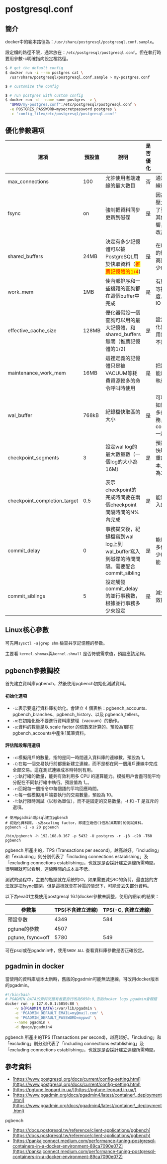 # postgresql.conf

## 簡介

docker中的範本路徑為：`/usr/share/postgresql/postgresql.conf.sample`。

設定檔的路徑不限，通常放在：`/etc/postgresql/postgresql.conf`。但在執行時要用參數-c明確指向設定檔路徑。

```bash
$ # get the default config
$ docker run -i --rm postgres cat \
  /usr/share/postgresql/postgresql.conf.sample > my-postgres.conf

$ # customize the config

$ # run postgres with custom config
$ docker run -d --name some-postgres -v \
  "$PWD/my-postgres.conf":/etc/postgresql/postgresql.conf \
  -e POSTGRES_PASSWORD=mysecretpassword postgres \
  -c 'config_file=/etc/postgresql/postgresql.conf'
```

## 優化參數選項

| 選項                             | 預設值   | 說明                                                                     | 是否優化 | 原因                                       |
| ------------------------------ | ----- | ---------------------------------------------------------------------- | ---- | ---------------------------------------- |
| max\_connections               | 100   | 允許使用者端連線的最大數目                                                          | 否    | 通常100個連線已經足夠                             |
| fsync                          | on    | 強制把資料同步更新到磁碟                                                           | 是    | 因為系統的IO壓力很大，為了更好的測試其他設定的影響，把改引數改為off     |
| shared\_buffers                | 24MB  | 決定有多少記憶體可以被PostgreSQL用於快取資料（<mark style="color:red;">推薦記憶體的1/4</mark>) | 是    | 在IO壓力很大的情況下，提高該值可以減少IO                   |
| work\_mem                      | 1MB   | 使內部排序和一些複雜的查詢都在這個buffer中完成                                             | 是    | 有助提高排序等操作的速度，並且減低IO                      |
| effective\_cache\_size         | 128MB | 優化器假設一個查詢可以用的最大記憶體，和shared\_buffers無關（推薦記憶體的1/2)                       | 是    | 設定稍大，優化器更傾向使用索引掃描而不是順序掃描                 |
| maintenance\_work\_mem         | 16MB  | 這裡定義的記憶體只是被VACUUM等耗費資源較多的命令呼叫時使用                                       | 是    | 把該值調大，能加快命令的執行                           |
| wal\_buffer                    | 768kB | 紀錄檔快取區的大小                                                              | 是    | 可以降低IO，如果遇上比較多的並行短事務，應該和commit\_delay一起用 |
| checkpoint\_segments           | 3     | 設定wal log的最大數量數（一個log的大小為16M）                                          | 是    | 預設的48M的快取是一個嚴重的瓶頸，基本上都要設定為10以上           |
| checkpoint\_completion\_target | 0.5   | 表示checkpoint的完成時間要在兩個checkpoint間隔時間的N%內完成                              | 是    | 能降低平均寫入的開銷                               |
| commit\_delay                  | 0     | 事務提交後，紀錄檔寫到wal log上到wal\_buffer寫入到磁碟的時間間隔。需要配合commit\_sibling          | 是    | 能夠一次寫入多個事務，減少IO，提高效能                     |
| commit\_siblings               | 5     | 設定觸發commit\_delay的並行事務數，根據並行事務多少來設定                                    | 是    | 減少IO，提高效能                                |

## Linux核心參數

可先用`sysctl -a|grep shm` 檢查共享記憶體的參數。

主要看 `kernel.shmmax`與`kernel.shmall` 是否符號需求值，預設應該足夠。

## pgbench參數調校

首先建立資料庫pgbench，然後使用pgbench初始化測試資料。

#### 初始化選項

* `-i`:表示要進行資料庫初始化。會建立 4 個表格：pgbench\_accounts、pgbench\_branches、pgbench\_history、以及 pgbench\_tellers。
* `-n`:在初始化後不要進行資料庫整理（vacuum）的動作。
* `-s`:資料的數量是以 scale factor 的倍數來計算的。預設為1即在pgbench\_accounts中產生1萬筆資料。

#### 評估階段專用選項

* `-c`:模擬用戶的數量，指的是同一時間連入資料庫的連線數。預設為 1。
* `-C`:在每一個交易執行前都重新建立連線，而不是都在同一個用戶連線中完成全部交易。這在測試連線成本時特別有用。
* `-j`:執行緒的數量，能夠有效利用多 CPU 的運算能力。模擬用戶會盡可能平均分配在不同執行緒中執行。預設值為 1。。
* `-r`:回報每一個指令中每個語的平均回應時間。
* `-t`:每一個模擬用戶端要執行的交易數量，預設為 10。
* `-T`:執行限時測試（以秒為單位），而不是固定的交易數量。-t 和 -T 是互斥的選項。

```
# 使用pgadmin或psql建立pgbench
# 初始化資料庫，-s為scaling factor，即建立幾倍(1倍為10萬筆)的測試資料。
pgbench -i -s 20 pgbench

/bin/pgbench -h 192.168.0.167 -p 5432 -U postgres -r -j8 -c20 -T60 pgbench
```

pgbench 所產出的，TPS (Transactions per second)，越高越好。「including」和「excluding」則分別代表了「including connections establishing」及「excluding connections establishing」，也就是是否採計建立連線所需時間。很明顯就可以看到，連線時間的成本並不低。

測試的過程中，主要的瓶頸就在系統的IO，如果需要減少IO的負荷，最直接的方法就是把fsync關閉，但是這樣就會在掉電的情況下，可能會丟失部分資料。

以下為eva01主機使用postgresql 16.1(docker參數未調整，使用內網ip)的結果：

| 參數集               | TPS(不含建立連線) | TPS(-C, 含建立連線) |
| ----------------- | ----------- | -------------- |
| 預設參數              | 4349        | 584            |
| pgtune的參數         | 4507        |                |
| pgtune, fsync=off | 5780        | 549            |

可在psql或在pgadmin中，使用`SHOW ALL` 查看資料庫參數是否正確設定。

## pgadmin in docker

當使用的資料庫版本太新時，舊版的pgadmin可能無法連線，可改用docker版本的pgadmin。

```bash
#!/bin/bash
# PGADMIN_DATA的資料夾擁有者要自行改為5050:0,否則docker logs pgadmin會報錯
docker run -p 127.0.0.1:5050:80 \
    -v ${PGADMIN_DATA}:/var/lib/pgadmin \
    -e 'PGADMIN_DEFAULT_EMAIL=my@mail.com' \
    -e 'PGADMIN_DEFAULT_PASSWORD=mypwd' \
    --name pgadmin \
    -d dpage/pgadmin4

```

pgbench 所產出的TPS (Transactions per second)，越高越好。「including」和「excluding」則分別代表了「including connections establishing」及「excluding connections establishing」，也就是是否採計建立連線所需時間。

## 參考資料

* [https://www.postgresql.org/docs/current/config-setting.html](https://www.postgresql.org/docs/current/config-setting.html)
* [https://pgtune.leopard.in.ua/](https://pgtune.leopard.in.ua/)
* [https://www.pgadmin.org/docs/pgadmin4/latest/container\_deployment.html](https://www.pgadmin.org/docs/pgadmin4/latest/container\_deployment.html)

pgbench

* [https://docs.postgresql.tw/reference/client-applications/pgbench](https://docs.postgresql.tw/reference/client-applications/pgbench)
* [https://pankajconnect.medium.com/performance-tuning-postgresql-containers-in-a-docker-environment-89ca7090e072](https://pankajconnect.medium.com/performance-tuning-postgresql-containers-in-a-docker-environment-89ca7090e072)
